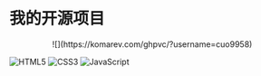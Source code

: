 # 我的开源项目
<div align="center">
  <p>
  ![](https://komarev.com/ghpvc/?username=cuo9958)
  </p>
</div>

<p>

![HTML5](https://img.shields.io/badge/-HTML5-red?logo=html5&logoColor=white)
![CSS3](https://img.shields.io/badge/-CSS3-blue?logo=css3&logoColor=white)
![JavaScript](https://img.shields.io/badge/-JavaScript-yellow?logo=javascript&logoColor=white)

</p>
